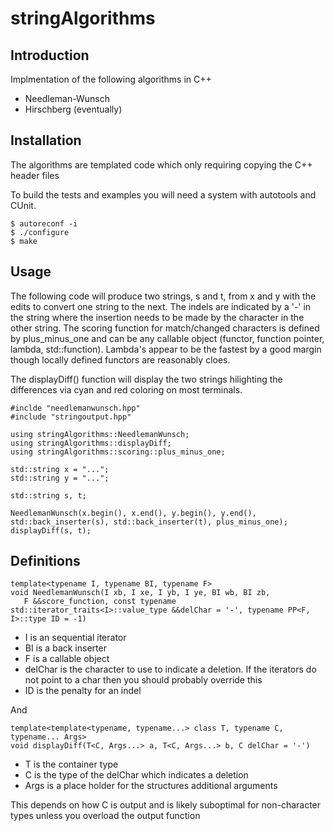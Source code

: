 # stringAlgorithms

## Introduction 

Implmentation of the following algorithms in C++

* Needleman-Wunsch
* Hirschberg (eventually)

## Installation 

The algorithms are templated code which only requiring copying the C++ header files 

To build the tests and examples you will need a system with autotools and CUnit. 

    $ autoreconf -i 
    $ ./configure 
    $ make

## Usage 

The following code will produce two strings, s and t, from x and y with the edits to convert one string to the next. 
The indels are indicated by a '-' in the string where the insertion needs to be made by the character in the other string.
The scoring function for match/changed characters is defined by plus_minus_one and can be any callable object
(functor, function pointer, lambda, std::function). Lambda's appear to be the fastest by a good margin though 
locally defined functors are reasonably cloes.  

The displayDiff() function will display the two strings hilighting the differences via cyan and red coloring on most
terminals. 


    #inclde "needlemanwunsch.hpp"
    #include "stringoutput.hpp"

    using stringAlgorithms::NeedlemanWunsch;
    using stringAlgorithms::displayDiff;
    using stringAlgorithms::scoring::plus_minus_one;

    std::string x = "...";
    std::string y = "...";

    std::string s, t;

    NeedlemanWunsch(x.begin(), x.end(), y.begin(), y.end(), std::back_inserter(s), std::back_inserter(t), plus_minus_one);
    displayDiff(s, t);


## Definitions 

    template<typename I, typename BI, typename F>
    void NeedlemanWunsch(I xb, I xe, I yb, I ye, BI wb, BI zb,  
       F &&score_function, const typename std::iterator_traits<I>::value_type &&delChar = '-', typename PP<F, I>::type ID = -1)

+ I is an sequential iterator 
+ BI is a back inserter
+ F is a callable object 
+ delChar is the character to use to indicate a deletion. If the iterators do not point to a char then you should probably override this
+ ID is the penalty for an indel

And
    
    template<template<typename, typename...> class T, typename C, typename... Args>
    void displayDiff(T<C, Args...> a, T<C, Args...> b, C delChar = '-')

* T is the container type 
* C is the type of the delChar which indicates a deletion 
* Args is a place holder for the structures additional arguments 

This depends on how C is output and is likely suboptimal for non-character types unless you overload the output function 


